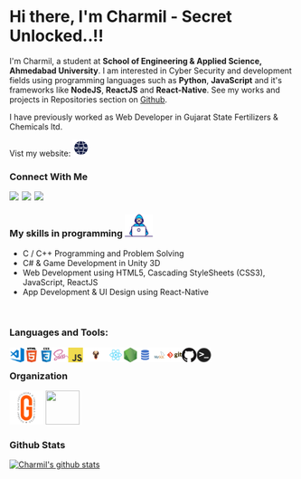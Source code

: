 # Hi there, I'm Charmil - Secret Unlocked..!!

I'm Charmil, a student at **School of Engineering & Applied Science, Ahmedabad University**. I am interested in Cyber Security and development fields using programming languages such as **Python**, **JavaScript** and it's frameworks like **NodeJS**, **ReactJS** and **React-Native**. See my works and projects in Repositories section on [Github](https://github.com/charmilgandhi?tab=repositories).

I have previously worked as Web Developer in Gujarat State Fertilizers & Chemicals ltd.

Vist my website: <a href="https://charmilgandhi.github.io/#"><img src="https://github.com/charmilgandhi/charmilgandhi/blob/master/media/www.svg" width="30" height="30" /></a>

### Connect With Me
<a href="https://www.facebook.com/19pAiN98/">
  <img align="left" width="22px" src="https://cdn.jsdelivr.net/npm/simple-icons@v3/icons/facebook.svg" />
</a>
<a href="https://www.linkedin.com/in/charmil-gandhi-b12783149/">
  <img align="left" width="22px" src="https://cdn.jsdelivr.net/npm/simple-icons@v3/icons/linkedin.svg" />
</a>
<a href="https://www.instagram.com/charmil._.gandhi/">
  <img align="left" width="22px" src="https://cdn.jsdelivr.net/npm/simple-icons@v3/icons/instagram.svg" />
</a>
</br>

### My skills in programming <img src="https://github.com/charmilgandhi/charmilgandhi/blob/master/media/Developer.gif" width="50" height="40" />
- C / C++ Programming and Problem Solving
- C# & Game Development in Unity 3D
- Web Development using HTML5, Cascading StyleSheets (CSS3), JavaScript, ReactJS
- App Development & UI Design using React-Native
</br>

### Languages and Tools:
<img align="left" alt="Visual Studio Code" width="26px" src="https://raw.githubusercontent.com/github/explore/80688e429a7d4ef2fca1e82350fe8e3517d3494d/topics/visual-studio-code/visual-studio-code.png" />
<img align="left" alt="HTML5" width="26px" src="https://raw.githubusercontent.com/github/explore/80688e429a7d4ef2fca1e82350fe8e3517d3494d/topics/html/html.png" />
<img align="left" alt="CSS3" width="26px" src="https://raw.githubusercontent.com/github/explore/80688e429a7d4ef2fca1e82350fe8e3517d3494d/topics/css/css.png" />
<img align="left" alt="Sass" width="26px" src="https://raw.githubusercontent.com/github/explore/80688e429a7d4ef2fca1e82350fe8e3517d3494d/topics/sass/sass.png" />
<img align="left" alt="JavaScript" width="26px" src="https://raw.githubusercontent.com/github/explore/80688e429a7d4ef2fca1e82350fe8e3517d3494d/topics/javascript/javascript.png" />
<img align="left" alt="PUG" width="45px" height="25px" src="media/pug-logo.png" />
<img align="left" alt="React" width="26px" src="https://raw.githubusercontent.com/github/explore/80688e429a7d4ef2fca1e82350fe8e3517d3494d/topics/react/react.png" />
<img align="left" alt="Node.js" width="26px" src="https://raw.githubusercontent.com/github/explore/80688e429a7d4ef2fca1e82350fe8e3517d3494d/topics/nodejs/nodejs.png" />
<img align="left" alt="SQL" width="26px" src="https://raw.githubusercontent.com/github/explore/80688e429a7d4ef2fca1e82350fe8e3517d3494d/topics/sql/sql.png" />
<img align="left" alt="MySQL" width="26px" src="https://raw.githubusercontent.com/github/explore/80688e429a7d4ef2fca1e82350fe8e3517d3494d/topics/mysql/mysql.png" />
<img align="left" alt="Git" width="26px" src="https://raw.githubusercontent.com/github/explore/80688e429a7d4ef2fca1e82350fe8e3517d3494d/topics/git/git.png" />
<img align="left" alt="GitHub" width="26px" src="https://raw.githubusercontent.com/github/explore/78df643247d429f6cc873026c0622819ad797942/topics/github/github.png" />
<img align="left" alt="Terminal" width="26px" src="https://raw.githubusercontent.com/github/explore/80688e429a7d4ef2fca1e82350fe8e3517d3494d/topics/terminal/terminal.png" />
<br />

### Organization
<img src="https://github.com/charmilgandhi/charmilgandhi/blob/master/media/gsfc-ltd.png" width="60" height="60" />
<img src="C:\Users\DELL\Desktop\Programming\charmilgandhi\media\nestle.jpg" width="60" height="60"/>

### Github Stats
[![Charmil's github stats](https://github-readme-stats.vercel.app/api?username=charmilgandhi)](https://github.com/charmilgandhi/github-readme-stats)
